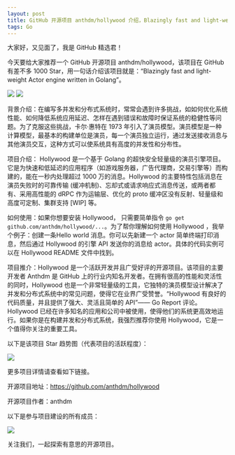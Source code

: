 ```yaml
---
layout: post
title: GitHub 开源项目 anthdm/hollywood 介绍，Blazingly fast and light-weight Actor engine written in Golang
tags: Go
---
```


大家好，又见面了，我是 GitHub 精选君！

今天要给大家推荐一个 GitHub 开源项目 anthdm/hollywood，该项目在 GitHub 有差不多 1000 Star，用一句话介绍该项目就是：“Blazingly fast and light-weight Actor engine written in Golang”。


![](https://discordapp.com/api/guilds/1025692014903316490/widget.png?style=shield)
![](https://discordapp.com/api/guilds/1025692014903316490/widget.png?style=banner2)



背景介绍：在编写多并发和分布式系统时，常常会遇到许多挑战，如如何优化系统性能、如何降低系统应用延迟、怎样在遇到错误和故障时保证系统的稳健性等问题。为了克服这些挑战，卡尔·惠特在 1973 年引入了演员模型。演员模型是一种计算模型，最基本的构建单位是演员，每一个演员独立运行，通过发送接收消息与其他演员交互，这种方式可以使系统具有高度的并发性和分布性。

项目介绍： Hollywood 是一个基于 Golang 的超快安全轻量级的演员引擎项目。它是为快速和低延迟的应用程序（如游戏服务器，广告代理商，交易引擎等）而构建的，能在一秒内处理超过 1000 万的消息。Hollywood 的主要特性包括消息在演员失败时的可靠传输 (缓冲机制)、忘却式或请求响应式消息传送，或两者都有、采用高性能的 dRPC 作为运输层、优化的 proto 缓冲区没有反射、轻量级和高度可定制、集群支持 [WIP] 等。

如何使用：如果你想要安装 Hollywood， 只需要简单指令 `go get github.com/anthdm/hollywood/...`。为了帮你理解如何使用 Hollywood ，我举个例子：创建一条Hello world 消息。你可以先新建一个 actor 简单终端打印消息，然后通过 Hollywood 的引擎 API 发送你的消息给 actor。具体的代码实例可以在 Hollywood README 文件中找到。

项目推介：Hollywood 是一个活跃开发并且广受好评的开源项目。该项目的主要开发者 Anthdm 是 GitHub 上的行业内知名开发者。在拥有很高的性能和灵活性的同时，Hollywood 也是一个非常轻量级的工具，它独特的演员模型设计解决了并发和分布式系统中的常见问题，使得它在业界广受赞誉。“Hollywood 有良好的代码质量，并且提供了强大、灵活且简单的 API”—— Go Report 评论。Hollywood 已经在许多知名的应用和公司中被使用，使得他们的系统更高效地运行。如果你是在构建并发和分布式系统，我强烈推荐你使用 Hollywood，它是一个值得你关注的重要工具。


以下是该项目 Star 趋势图（代表项目的活跃程度）：

![](https://api.star-history.com/svg?repos=anthdm/hollywood&type=Timeline)

更多项目详情请查看如下链接。

开源项目地址：https://github.com/anthdm/hollywood 

开源项目作者：anthdm

以下是参与项目建设的所有成员：

![](https://contrib.rocks/image?repo=anthdm/hollywood)

关注我们，一起探索有意思的开源项目。

